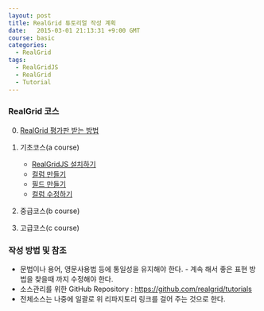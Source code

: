 ```yaml
---
layout: post
title: RealGrid 튜토리얼 작성 계획
date:   2015-03-01 21:13:31 +9:00 GMT
course: basic
categories: 
  - RealGrid
tags: 
  - RealGridJS
  - RealGrid
  - Tutorial
---
```


### RealGrid 코스

0. [RealGrid 평가판 받는 방법](/realgrid/evaluation)
1. 기초코스(a course)
    * [RealGridJS 설치하기](/realgrid/a1)
    * [컬럼 만들기](/realgrid/a2)
    * [필드 만들기](/realgrid/a3)
    * [컬럼 수정하기](/realgrid/a4)
2. 중급코스(b course)
    
3. 고급코스(c course)

### 작성 방법 및 참조
* 문법이나 용어, 영문사용법 등에 통일성을 유지해야 한다. - 계속 해서 좋은 표현 방법을 찾을때 까지 수정해야 한다.
* 소스관리를 위한 GitHub Repository : https://github.com/realgrid/tutorials
* 전체소스는 나중에 일괄로 위 리파지토리 링크를 걸어 주는 것으로 한다. 
